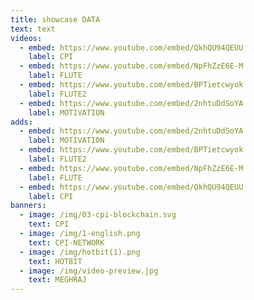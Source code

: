 ```yaml
---
title: showcase DATA
text: text
videos:
  - embed: https://www.youtube.com/embed/QkhQU94QEUU
    label: CPI
  - embed: https://www.youtube.com/embed/NpFhZzE6E-M
    label: FLUTE
  - embed: https://www.youtube.com/embed/BPTietcwyok
    label: FLUTE2
  - embed: https://www.youtube.com/embed/2nhtuDdSoYA
    label: MOTIVATION
adds:
  - embed: https://www.youtube.com/embed/2nhtuDdSoYA
    label: MOTIVATION
  - embed: https://www.youtube.com/embed/BPTietcwyok
    label: FLUTE2
  - embed: https://www.youtube.com/embed/NpFhZzE6E-M
    label: FLUTE
  - embed: https://www.youtube.com/embed/QkhQU94QEUU
    label: CPI
banners:
  - image: /img/03-cpi-blockchain.svg
    text: CPI
  - image: /img/1-english.png
    text: CPI-NETWORK
  - image: /img/hotbit(1).png
    text: HOTBIT
  - image: /img/video-preview.jpg
    text: MEGHRAJ
---
```

